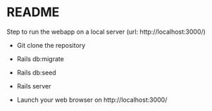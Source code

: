 # README

Step to run the webapp on a local server (url: http://localhost:3000/)

* Git clone the repository

* Rails db:migrate

* Rails db:seed

* Rails server

* Launch your web browser on http://localhost:3000/
